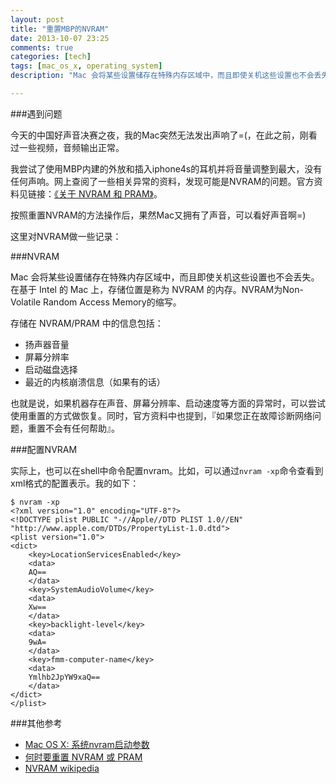 ```yaml
---
layout: post
title: "重置MBP的NVRAM"
date: 2013-10-07 23:25
comments: true
categories: [tech]
tags: [mac_os_x, operating_system]
description: "Mac 会将某些设置储存在特殊内存区域中，而且即使关机这些设置也不会丢失。在基于 Intel 的 Mac 上，存储位置是称为 NVRAM 的内存。NVRAM为Non-Volatile Random Access Memory的缩写。扬声器音量，屏幕分辨率，启动磁盘选择，最近的内核崩溃信息（如果有的话）。如果您正在故障诊断网络问题，重置不会有任何帮助"

---
```


###遇到问题

今天的中国好声音决赛之夜，我的Mac突然无法发出声响了=(，在此之前，刚看过一些视频，音频输出正常。

我尝试了使用MBP内建的外放和插入iphone4s的耳机并将音量调整到最大，没有任何声响。网上查阅了一些相关异常的资料，发现可能是NVRAM的问题。官方资料见链接：[《关于 NVRAM 和 PRAM》](http://support.apple.com/kb/HT1379?viewlocale=zh_CN)。

按照重置NVRAM的方法操作后，果然Mac又拥有了声音，可以看好声音啊=)

这里对NVRAM做一些记录：

###NVRAM

Mac 会将某些设置储存在特殊内存区域中，而且即使关机这些设置也不会丢失。在基于 Intel 的 Mac 上，存储位置是称为 NVRAM 的内存。NVRAM为Non-Volatile Random Access Memory的缩写。

存储在 NVRAM/PRAM 中的信息包括：

* 扬声器音量
* 屏幕分辨率
* 启动磁盘选择
* 最近的内核崩溃信息（如果有的话）
<!--MORE-->
也就是说，如果机器存在声音、屏幕分辨率、启动速度等方面的异常时，可以尝试使用重置的方式做恢复。同时，官方资料中也提到，『如果您正在故障诊断网络问题，重置不会有任何帮助』。


###配置NVRAM

实际上，也可以在shell中命令配置nvram。比如，可以通过`nvram -xp`命令查看到xml格式的配置表示。我的如下：

```
$ nvram -xp
<?xml version="1.0" encoding="UTF-8"?>
<!DOCTYPE plist PUBLIC "-//Apple//DTD PLIST 1.0//EN" "http://www.apple.com/DTDs/PropertyList-1.0.dtd">
<plist version="1.0">
<dict>
	<key>LocationServicesEnabled</key>
	<data>
	AQ==
	</data>
	<key>SystemAudioVolume</key>
	<data>
	Xw==
	</data>
	<key>backlight-level</key>
	<data>
	9wA=
	</data>
	<key>fmm-computer-name</key>
	<data>
	Ymlhb2JpYW9xaQ==
	</data>
</dict>
</plist>
```

###其他参考

* [Mac OS X: 系统nvram启动参数](http://blog.csdn.net/afatgoat/article/details/3851554)
* [何时要重置 NVRAM 或 PRAM](http://support.apple.com/kb/HT1895?viewlocale=zh_CN)
* [NVRAM wikipedia](http://en.wikipedia.org/wiki/Non-volatile_random-access_memory)
